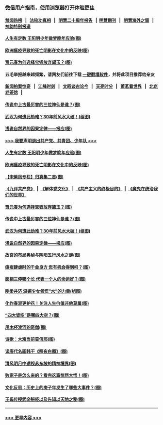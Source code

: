 ### [微信用户指南，使用浏览器打开体验更佳](https://github.com/gfw-breaker/banned-news1/blob/master/indexes/wechat-guide.md?t=0)
#### [禁闻热榜](热点新闻.md?t=0)  &nbsp;&nbsp;|&nbsp;&nbsp; [法轮功真相](https://github.com/gfw-breaker/truth/blob/master/README.md?t=0) &nbsp;&nbsp;|&nbsp;&nbsp; [明慧二十周年报告](https://github.com/gfw-breaker/mh-reports/blob/master/README.md?t=0) &nbsp;&nbsp;|&nbsp;&nbsp;[明慧期刊](https://github.com/gfw-breaker/mh-qikan) &nbsp;&nbsp;|&nbsp;&nbsp; [明慧海外之窗](https://github.com/gfw-breaker/mh-news/blob/master/README.md?t=0) &nbsp;&nbsp;|&nbsp;&nbsp; [神韵特别报道](https://github.com/gfw-breaker/mh-news/blob/master/shenyun.md?t=0)
#### [人生有定数 王阳明少年做梦晚年应验(图)](../pages/p7/921608.md?t=02031033) 
#### [欧洲瘟疫导致的死亡阴影在文化中的反映(图)](../pages/p7/921313.md?t=02031033) 
#### [贾元春为何选择宝钗放弃黛玉？(图)](../pages/p7/921330.md?t=02031033) 
#### 五毛举报越来越频繁，请网友们前往下载 [一键翻墙软件](https://github.com/gfw-breaker/ssr-accounts)，并将此项目推荐给亲友
#### [新闻拍案惊奇](https://github.com/gfw-breaker/banned-news1/blob/master/pages/link4.md) &nbsp;&nbsp;|&nbsp;&nbsp; [江峰时刻](https://github.com/gfw-breaker/banned-news1/blob/master/pages/link4.md) &nbsp;&nbsp;|&nbsp;&nbsp; [文昭谈古论今](https://github.com/gfw-breaker/banned-news1/blob/master/pages/link4.md) &nbsp;&nbsp;|&nbsp;&nbsp; [天亮时分](https://github.com/gfw-breaker/banned-news1/blob/master/pages/link4.md) &nbsp;&nbsp;|&nbsp;&nbsp; [萧茗看世界](https://github.com/gfw-breaker/banned-news1/blob/master/pages/link4.md) &nbsp;&nbsp;|&nbsp;&nbsp; [北京老茶馆](https://github.com/gfw-breaker/banned-news1/blob/master/pages/link4.md) &nbsp;&nbsp;|&nbsp;&nbsp; 
#### [传说中上古最厉害的三位神仙是谁？(图)](../pages/p7/921337.md?t=02031033) 
#### [武汉为何遭此劫难？30年前风水大破！(组图)](../pages/p7/921355.md?t=02031033) 
#### [浅说自然界的因果定律——报应(图)](../pages/p7/921325.md?t=02031033) 
#### [>>> 我要声明退出共产党、共青团、少年队 <<<](https://github.com/begood0513/goodnews/blob/master/quit/letter.md) 
#### [人生有定数 王阳明少年做梦晚年应验(图)](../pages/p7/921608.md?t=02031033) 
#### [欧洲瘟疫导致的死亡阴影在文化中的反映(图)](../pages/p7/921313.md?t=02031033) 
#### [【宋紫凤专栏】归真集二首(图)](../pages/p7/921582.md?t=02031033) 
#### [《九评共产党》](https://github.com/begood0513/9ping.md/blob/master/README.md) &nbsp;|&nbsp; [《解体党文化》](../../../../jtdwh.md/blob/master/README.md)  &nbsp;|&nbsp; [《共产主义的终极目的》](../../../../gczydzjmd.md/blob/master/README.md) &nbsp;|&nbsp; [《魔鬼在统治我们的世界》](../../../../mgztzwmdsj.md/blob/master/README.md) 
#### [贾元春为何选择宝钗放弃黛玉？(图)](../pages/p7/921330.md?t=02031033) 
#### [传说中上古最厉害的三位神仙是谁？(图)](../pages/p7/921337.md?t=02031033) 
#### [武汉为何遭此劫难？30年前风水大破！(组图)](../pages/p7/921355.md?t=02031033) 
#### [浅说自然界的因果定律——报应(图)](../pages/p7/921325.md?t=02031033) 
#### [故宫的布局奥秘与阴阳五行风水之谜(图)](../pages/p7/921340.md?t=02031033) 
#### [瘟疫肆虐时的千金良方 您有机会得到吗？(图)](../pages/p7/921293.md?t=02031033) 
#### [面相三停哪个长 代表一个人的命运好？(图)](../pages/p7/892043.md?t=02031033) 
#### [刚柔并济 温婉少女领悟“水”的力量(组图)](../pages/p7/921088.md?t=02031033) 
#### [化作春泥更护花！关注人生价值非他莫属(图)](../pages/p7/893296.md?t=02031033) 
#### [“四大皆空”是哪四大空？(图)](../pages/p7/920924.md?t=02031033) 
#### [用木杯渡河的奇僧(图)](../pages/p7/920976.md?t=02031033) 
#### [诗歌：大难当前莫信邪(图)](../pages/p7/920917.md?t=02031033) 
#### [读唐代名画韩干《照夜白图》(图)](../pages/p7/921424.md?t=02031033) 
#### [清风明月中透视苏东坡的精神境界(图)](../pages/p7/920734.md?t=02031033) 
#### [败家子是怎么来的？看完这篇恍然大悟！(图)](../pages/p7/920412.md?t=02031033) 
#### [文化反思：历史上的庚子年发生了哪些大事件？(图)](../pages/p7/920919.md?t=02031033) 
#### [王母传授武帝秘经以及告知以天地之秘(图)](../pages/p7/920710.md?t=02031033) 

----
#### [ >>> 更早内容 <<< ](../indexes/p7-earlier.md)
